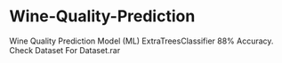 # Wine-Quality-Prediction
Wine Quality Prediction Model (ML) ExtraTreesClassifier 88% Accuracy. Check Dataset For Dataset.rar
